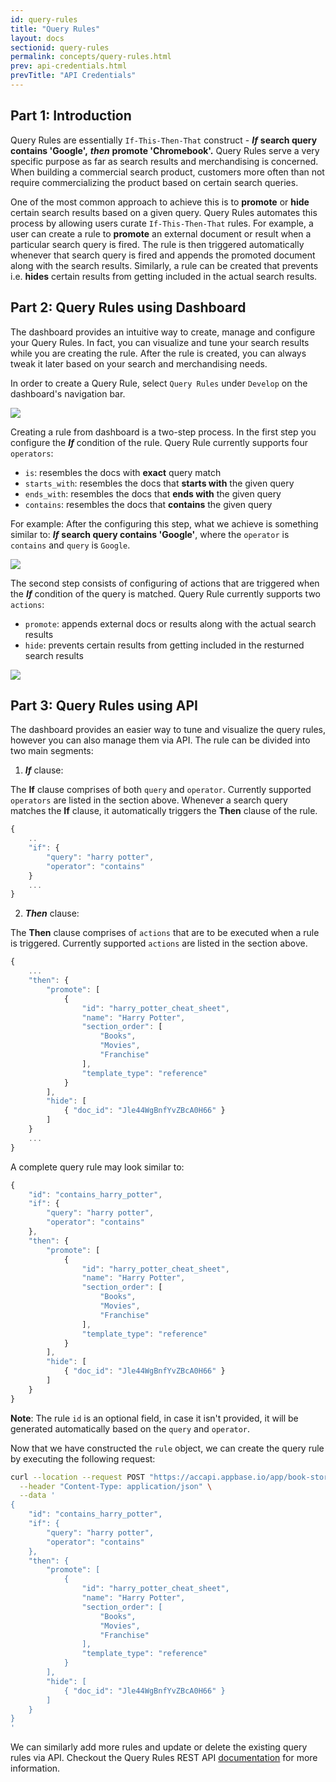 ```yaml
---
id: query-rules
title: "Query Rules"
layout: docs
sectionid: query-rules
permalink: concepts/query-rules.html
prev: api-credentials.html
prevTitle: "API Credentials"
---
```


## Part 1: Introduction

Query Rules are essentially `If-This-Then-That` construct - ***If*** **search query contains 'Google',** ***then*** 
**promote 'Chromebook'.** Query Rules serve a very specific purpose as far as search results and merchandising is 
concerned. When building a commercial search product, customers more often than not require commercializing the product 
based on certain search queries. 

One of the most common approach to achieve this is to **promote** or **hide** certain search results based on a given 
query. Query Rules automates this process by allowing users curate `If-This-Then-That` rules. For example, a user can 
create a rule to **promote** an external document or result when a particular search query is fired. The rule is then 
triggered automatically whenever that search query is fired and appends the promoted document along with the search 
results. Similarly, a rule can be created that prevents i.e. **hides** certain results from getting included in the 
actual search results.

## Part 2: Query Rules using Dashboard

The dashboard provides an intuitive way to create, manage and configure your Query Rules. In fact, you can visualize 
and tune your search results while you are creating the rule. After the rule is created, you can always tweak it later
based on your search and merchandising needs.

In order to create a Query Rule, select `Query Rules` under `Develop` on the dashboard's navigation bar.

![](https://i.imgur.com/uszkL7s.png)

Creating a rule from dashboard is a two-step process. In the first step you configure the ***If*** condition of the rule.
Query Rule currently supports four `operators`:

- `is`: resembles the docs with **exact** query match
- `starts_with`: resembles the docs that **starts with** the given query
- `ends_with`: resembles the docs that **ends with** the given query
- `contains`: resembles the docs that **contains** the given query

For example: After the configuring this step, what we achieve is something similar to: 
***If*** **search query contains 'Google'**, where the `operator` is `contains` and `query` is `Google`.

<!-- If condition image -->
![](https://i.imgur.com/rzOq63Q.png)

The second step consists of configuring of actions that are triggered when the ***If*** condition of the query is 
matched. Query Rule currently supports two `actions`:

- `promote`: appends external docs or results along with the actual search results
- `hide`: prevents certain results from getting included in the resturned search results

<!-- Then condition image each for promote and hide -->
![](https://i.imgur.com/biuc4SL.png)

## Part 3: Query Rules using API

The dashboard provides an easier way to tune and visualize the query rules, however you can also manage them via API.
The rule can be divided into two main segments:

1. ***If*** clause:

The **If** clause comprises of both `query` and `operator`. Currently supported `operators` are listed in the 
section above. Whenever a search query matches the **If** clause, it automatically triggers the **Then** clause of the
rule.


```js
{
    ..
    "if": {
        "query": "harry potter",
        "operator": "contains"
    } 
    ...
}
```

2. ***Then*** clause:

The **Then** clause comprises of `actions` that are to be executed when a rule is triggered. Currently supported 
`actions` are listed in the section above.

```js
{
    ...
    "then": {
        "promote": [
            {
                "id": "harry_potter_cheat_sheet",
                "name": "Harry Potter",
                "section_order": [
                    "Books",
                    "Movies",
                    "Franchise"
                ],
                "template_type": "reference"
            }
        ],
        "hide": [
            { "doc_id": "Jle44WgBnfYvZBcA0H66" }
        ]
    }
    ...
}
```

A complete query rule may look similar to:

```js
{
    "id": "contains_harry_potter",
    "if": {
        "query": "harry potter",
        "operator": "contains"
    },
    "then": {
        "promote": [
            {
                "id": "harry_potter_cheat_sheet",
                "name": "Harry Potter",
                "section_order": [
                    "Books",
                    "Movies",
                    "Franchise"
                ],
                "template_type": "reference"
            }
        ],
        "hide": [
            { "doc_id": "Jle44WgBnfYvZBcA0H66" }
        ]
    }
}
```

**Note**: The rule `id` is an optional field, in case it isn't provided, it will be generated automatically 
based on the `query` and `operator`.

Now that we have constructed the `rule` object, we can create the query rule by executing the following request:

```sh
curl --location --request POST "https://accapi.appbase.io/app/book-store/rule" \
  --header "Content-Type: application/json" \
  --data '
{
    "id": "contains_harry_potter",
    "if": {
        "query": "harry potter",
        "operator": "contains"
    },
    "then": {
        "promote": [
            {
                "id": "harry_potter_cheat_sheet",
                "name": "Harry Potter",
                "section_order": [
                    "Books",
                    "Movies",
                    "Franchise"
                ],
                "template_type": "reference"
            }
        ],
        "hide": [
            { "doc_id": "Jle44WgBnfYvZBcA0H66" }
        ]
    }
}
'
```

We can similarly add more rules and update or delete the existing query rules via API. Checkout the Query Rules REST 
API [documentation](https://documenter.getpostman.com/view/2848488/RW81vt5x#723b2a22-e515-4950-adec-ab3b64ccfcd7) for 
more information.
